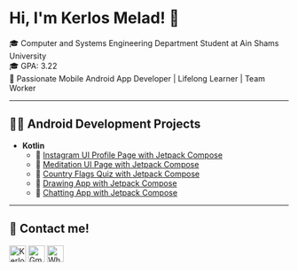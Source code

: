 # Hi, I'm Kerlos Melad! 👋

🎓 Computer and Systems Engineering Department Student at Ain Shams University <br>
🎓 GPA: 3.22 <br>
📱 Passionate Mobile Android App Developer | Lifelong Learner | Team Worker <br>

---

## 👨‍💻 Android Development Projects

- **Kotlin**
  - 📱 [Instagram UI Profile Page with Jetpack Compose](https://github.com/KerlosMelad7/Kerlos_Portfolio/tree/Instagram-UI)
  - 📱 [Meditation UI Page with Jetpack Compose](https://github.com/KerlosMelad7/Kerlos_Portfolio/tree/meditation-UI)
  - 📱 [Country Flags Quiz with Jetpack Compose](https://github.com/KerlosMelad7/Kerlos_Portfolio/tree/Countries-Flags-Quiz-App)
  - 📱 [Drawing App with Jetpack Compose](https://github.com/KerlosMelad7/Kerlos_Portfolio/tree/Drawing-App)
  - 📱 [Chatting App with Jetpack Compose](https://github.com/KerlosMelad7/Kerlos_Portfolio/tree/Chat-App)
---

## 🤝 Contact me!

[<img alt="KerlosHanna | LinkedIn" width="30px" src="https://cdn.jsdelivr.net/npm/simple-icons@v3/icons/linkedin.svg" />][linkedin]
[<img alt="Gmail" width="30px" src="https://cdn.jsdelivr.net/npm/simple-icons@v3/icons/gmail.svg" />][gmail]
[<img alt="WhatsApp" width="30px" src="https://cdn.jsdelivr.net/npm/simple-icons@v3/icons/whatsapp.svg" />][whatsapp]

[linkedin]: https://www.linkedin.com/in/kerlos-hanna
[gmail]: mailto:kerloshanna03@gmail.com
[whatsapp]: https://wa.me/201211329041

